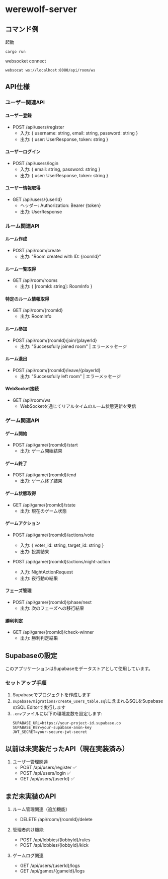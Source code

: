 # werewolf-server 

## コマンド例
起動
```
cargo run
```

websocket connect
```
websocat ws://localhost:8080/api/room/ws
```

## API仕様

### ユーザー関連API

#### ユーザー登録
- POST /api/users/register
  - 入力: { username: string, email: string, password: string }
  - 出力: { user: UserResponse, token: string }

#### ユーザーログイン
- POST /api/users/login
  - 入力: { email: string, password: string }
  - 出力: { user: UserResponse, token: string }

#### ユーザー情報取得
- GET /api/users/{userId}
  - ヘッダー: Authorization: Bearer {token}
  - 出力: UserResponse

### ルーム関連API

#### ルーム作成
- POST /api/room/create
  - 出力: "Room created with ID: {roomId}"

#### ルーム一覧取得
- GET /api/room/rooms
  - 出力: { [roomId: string]: RoomInfo }

#### 特定のルーム情報取得
- GET /api/room/{roomId}
  - 出力: RoomInfo

#### ルーム参加
- POST /api/room/{roomId}/join/{playerId}
  - 出力: "Successfully joined room" | エラーメッセージ

#### ルーム退出
- POST /api/room/{roomId}/leave/{playerId}
  - 出力: "Successfully left room" | エラーメッセージ

#### WebSocket接続
- GET /api/room/ws
  - WebSocketを通じてリアルタイムのルーム状態更新を受信

### ゲーム関連API

#### ゲーム開始
- POST /api/game/{roomId}/start
  - 出力: ゲーム開始結果

#### ゲーム終了
- POST /api/game/{roomId}/end
  - 出力: ゲーム終了結果

#### ゲーム状態取得
- GET /api/game/{roomId}/state
  - 出力: 現在のゲーム状態

#### ゲームアクション
- POST /api/game/{roomId}/actions/vote
  - 入力: { voter_id: string, target_id: string }
  - 出力: 投票結果

- POST /api/game/{roomId}/actions/night-action
  - 入力: NightActionRequest
  - 出力: 夜行動の結果

#### フェーズ管理
- POST /api/game/{roomId}/phase/next
  - 出力: 次のフェーズへの移行結果

#### 勝利判定
- GET /api/game/{roomId}/check-winner
  - 出力: 勝利判定結果

## Supabaseの設定

このアプリケーションはSupabaseをデータストアとして使用しています。

### セットアップ手順

1. Supabaseでプロジェクトを作成します
2. `supabase/migrations/create_users_table.sql`に含まれるSQLをSupabaseのSQL Editorで実行します
3. `.env`ファイルに以下の環境変数を設定します:
   ```
   SUPABASE_URL=https://your-project-id.supabase.co
   SUPABASE_KEY=your-supabase-anon-key
   JWT_SECRET=your-secure-jwt-secret
   ```

## 以前は未実装だったAPI（現在実装済み）

1. ユーザー管理関連
   - POST /api/users/register ✅
   - POST /api/users/login ✅
   - GET /api/users/{userId} ✅

## まだ未実装のAPI

1. ルーム管理関連（追加機能）
   - DELETE /api/room/{roomId}/delete

2. 管理者向け機能
   - POST /api/lobbies/{lobbyId}/rules
   - POST /api/lobbies/{lobbyId}/kick

3. ゲームログ関連
   - GET /api/users/{userId}/logs
   - GET /api/games/{gameId}/logs
